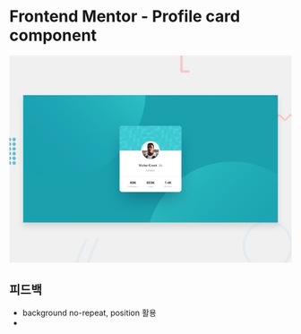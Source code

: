 # Frontend Mentor - Profile card component

![Design preview for the Profile card component coding challenge](./design/desktop-preview.jpg)

## 피드백

- background no-repeat, position 활용
-

